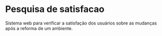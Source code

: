 # Pesquisa de satisfacao
Sistema web para verificar a satisfação dos usuários sobre as mudanças após a reforma de um ambiente.
